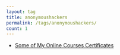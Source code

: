 ```yaml
---
layout: tag
title: anonymoushackers
permalink: /tags/anonymoushackers/
count: 1
---
```


- [Some of My Online Courses Certificates](https://samirpaulb.github.io/blog-jekyll/posts/some-of-my-online-courses-certificates/)
